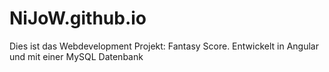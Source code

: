 # NiJoW.github.io

Dies ist das Webdevelopment Projekt: Fantasy Score.
Entwickelt in Angular und mit einer MySQL Datenbank

